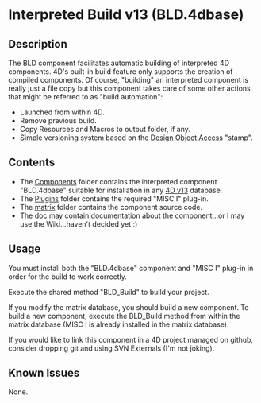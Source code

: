 # Interpreted Build v13 (BLD.4dbase)

## Description

The BLD component facilitates automatic building of interpreted 4D components. 4D's built-in build feature only supports the creation of compiled components. Of course, "building" an interpreted component is really just a file copy but this component takes care of some other actions that might be referred to as "build automation":

* Launched from within 4D.
* Remove previous build.
* Copy Resources and Macros to output folder, if any.
* Simple versioning system based on the [Design Object Access](http://doc.4d.com/4Dv13.1/help/Title/en/page2577.html) "stamp".

## Contents

* The [Components](interpreted-build/tree/master/Components) folder contains the interpreted component "BLD.4dbase" suitable for installation in any [4D v13](http://www.4d.com/products/4dv13.html) database.
* The [Plugins](interpreted-build/tree/master/Plugins) folder contains the required "MISC I" plug-in.
* The [matrix](interpreted-build/tree/master/matrix) folder contains the component source code.
* The [doc](interpreted-build/tree/master/doc) may contain documentation about the component...or I may use the Wiki...haven't decided yet :)

## Usage

You must install both the "BLD.4dbase" component and "MISC I" plug-in in order for the build to work correctly.

Execute the shared method "BLD_Build" to build your project.

If you modify the matrix database, you should build a new component.  To build a new component, execute the BLD_Build method from within the matrix database (MISC I is already installed in the matrix database).

If you would like to link this component in a 4D project managed on github, consider dropping git and using SVN Externals (I'm not joking).

## Known Issues

None.
